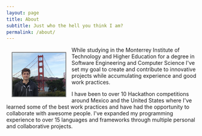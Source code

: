 ```yaml
---
layout: page
title: About
subtitle: Just who the hell you think I am?
permalink: /about/
---
```

<img style="float: left; width: 10em; margin: 1em; border: 2px solid #828282; border-radius: 1px;" src="/profile_small.jpeg">

While studying in the Monterrey Institute of Technology and Higher Education for a degree in Software Engineering and Computer Science I've set my goal to create and contribute to innovative projects while accumulating experience and good work practices. 

I have been to over 10 Hackathon competitions around Mexico and the United States where I've learned some of the best work practices and have had the opportunity to collaborate with awesome people. I've expanded my programming experience to over 15 languages and frameworks through multiple personal and collaborative projects.

[logo]: https://github.com/adam-p/markdown-here/raw/master/src/common/images/icon48.png "Logo Title Text 2"